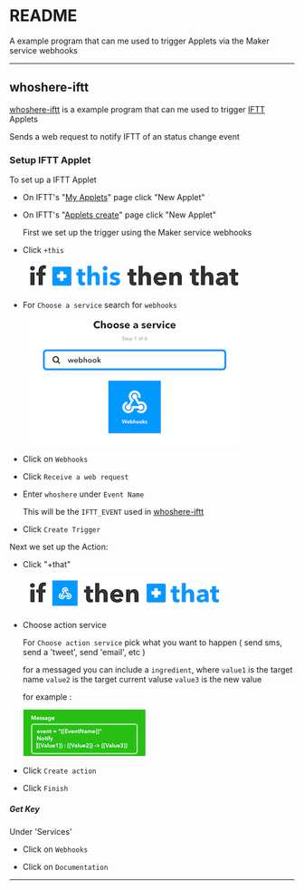 # README #

A example program that can me used to trigger Applets via the Maker service webhooks

-------

## whoshere-iftt ##

[whoshere-iftt](/whoshere-iftt/whoshere-iftt.py) is a example program that can me used to trigger [IFTT](https://ifttt.com/) Applets


Sends a web request to notify IFTT of an status change event 


### Setup IFTT Applet ###

To set up a IFTT Applet

- On IFTT's "[My Applets](https://ifttt.com/my_applets)" page click "New Applet"

- On IFTT's "[Applets create](https://ifttt.com/create)" page click "New Applet"

    First we set up the trigger using the Maker service webhooks

- Click `+this`

    ![+this](/whoshere-iftt/.screen_shots/Screen_Shot_this.png)

- For `Choose a service` search for `webhooks`

    ![service](/whoshere-iftt/.screen_shots/Screen_Shot_service.png)

- Click on `Webhooks`

- Click `Receive a web request`

- Enter `whoshere` under `Event Name`

    This will be the `IFTT_EVENT` used in [whoshere-iftt](/whoshere-iftt/whoshere-iftt.py)

- Click `Create Trigger`


Next we set up the Action:

- Click "+that"

    ![+that](/whoshere-iftt/.screen_shots/Screen_Shot_that.png)

- Choose action service

    For `Choose action service` pick what you want to happen ( send sms, send a 'tweet', send 'email', etc )


    for a messaged you can include a `ingredient`, where 
    `value1` is the target name
    `value2` is the target current valuse 
    `value3` is the new value

    for example :

    ![message](/whoshere-iftt/.screen_shots/Screen_Shot_message.png)

- Click `Create action`

- Click `Finish`


##### Get Key ####

Under 'Services'

- Click on `Webhooks`

- Click on `Documentation`


-------

